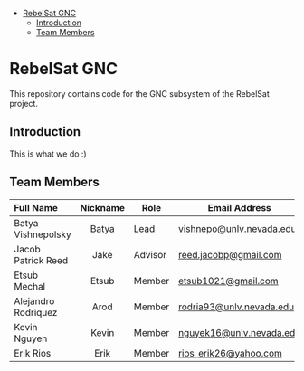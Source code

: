 - [RebelSat GNC](#rebelsat-gnc)
  - [Introduction](#introduction)
  - [Team Members](#team-members)

# RebelSat GNC

This repository contains code for the GNC subsystem of the RebelSat project.

## Introduction

This is what we do :)

## Team Members

| Full Name                     | Nickname       | Role         | Email Address                      | Discord                        |
| :---------------------------- | :------------: | ------------ | ---------------------------------- | ------------------------------ |
| Batya Vishnepolsky            | Batya          | Lead         | vishnepo@unlv.nevada.edu           | Vish#2574                      |
| Jacob Patrick Reed            | Jake           | Advisor      | reed.jacobp@gmail.com              | jakethasnek#0898               |
| Etsub Mechal                  | Etsub          | Member       | etsub1021@gmail.com                | mercato#7538                   |
| Alejandro Rodriquez           | Arod           | Member       | rodria93@unlv.nevada.edu           | ARod#0852                      |
| Kevin Nguyen                  | Kevin          | Member       | nguyek16@unlv.nevada.edu           | kcnkcn#7733                    |
| Erik Rios                     | Erik           | Member       | rios_erik26@yahoo.com              | erik#5245                      |
